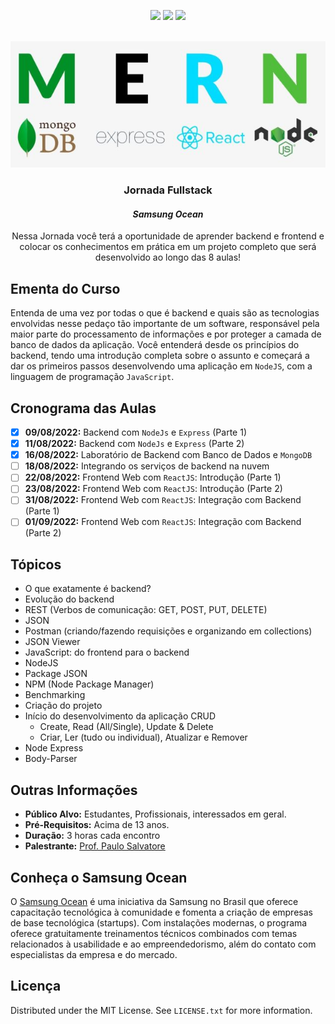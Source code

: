 <p align="center">
  <a href="https://twitter.com/jpaulo_faveri"><img src="https://img.shields.io/badge/-@jpaulo_faveri-282a36?style=flat-square&logo=twitter&logoColor=1DA1F2&link=https://twitter.com/jpaulo_faveri"></a>
  <a href="https://www.linkedin.com/in/joaofaveri/"><img src="https://img.shields.io/badge/-joaofaveri-282a36?style=flat-square&logo=Linkedin&logoColor=0A66C2&link=https://www.linkedin.com/in/joaofaveri/"></a>
  <a href="mailto:joao.faveri@gmail.com"><img src="https://img.shields.io/badge/-joao.faveri@gmail.com-282a36?style=flat-square&logo=Gmail&logoColor=EA4335&link=mailto:joao.faveri@gmail.com"></a>
</p>
<!-- PROJECT LOGO -->
<br />
<div align="center">
  <a href="https://github.com/joaofaveri/jornada-fullstack-samsung-ocean">
    <img src="images/mern.jpg" alt="Jornada Fullstack">
  </a>

<h3 align="center">Jornada Fullstack</h3>
<h4><i>Samsung Ocean</i></h4>

  <p align="center">
    Nessa Jornada você terá a oportunidade de aprender backend e frontend e colocar os conhecimentos em prática em um projeto completo que será desenvolvido ao longo das 8 aulas!
  </p>
</div>

<!-- ABOUT THE PROJECT -->

## Ementa do Curso

Entenda de uma vez por todas o que é backend e quais são as tecnologias envolvidas nesse pedaço tão importante de um software, responsável pela maior parte do processamento de informações e por proteger a camada de banco de dados da aplicação. Você entenderá desde os princípios do backend, tendo uma introdução completa sobre o assunto e começará a dar os primeiros passos desenvolvendo uma aplicação em `NodeJS`, com a linguagem de programação `JavaScript`.

## Cronograma das Aulas

- [x] **09/08/2022:** Backend com `NodeJs` e `Express` (Parte 1)
- [x] **11/08/2022:** Backend com `NodeJs` e `Express` (Parte 2)
- [x] **16/08/2022:** Laboratório de Backend com Banco de Dados e `MongoDB`
- [ ] **18/08/2022:** Integrando os serviços de backend na nuvem
- [ ] **22/08/2022:** Frontend Web com `ReactJS`: Introdução (Parte 1)
- [ ] **23/08/2022:** Frontend Web com `ReactJS`: Introdução (Parte 2)
- [ ] **31/08/2022:** Frontend Web com `ReactJS`: Integração com Backend (Parte 1)
- [ ] **01/09/2022:** Frontend Web com `ReactJS`: Integração com Backend (Parte 2)

## Tópicos

- O que exatamente é backend?
- Evolução do backend
- REST (Verbos de comunicação: GET, POST, PUT, DELETE)
- JSON
- Postman (criando/fazendo requisições e organizando em collections)
- JSON Viewer
- JavaScript: do frontend para o backend
- NodeJS
- Package JSON
- NPM (Node Package Manager)
- Benchmarking
- Criação do projeto
- Início do desenvolvimento da aplicação CRUD
  - Create, Read (All/Single), Update & Delete
  - Criar, Ler (tudo ou individual), Atualizar e Remover
- Node Express
- Body-Parser

## Outras Informações

- **Público Alvo:** Estudantes, Profissionais, interessados em geral.
- **Pré-Requisitos:** Acima de 13 anos.
- **Duração:** 3 horas cada encontro
- **Palestrante:** [Prof. Paulo Salvatore](https://github.com/paulosalvatore)

## Conheça o Samsung Ocean

O [Samsung Ocean](https://oceanbrasil.com/) é uma iniciativa da Samsung no Brasil que oferece capacitação tecnológica à comunidade e fomenta a criação de empresas de base tecnológica (startups). Com instalações modernas, o programa oferece gratuitamente treinamentos técnicos combinados com temas relacionados à usabilidade e ao empreendedorismo, além do contato com especialistas da empresa e do mercado.

## Licença

Distributed under the MIT License. See `LICENSE.txt` for more information.
